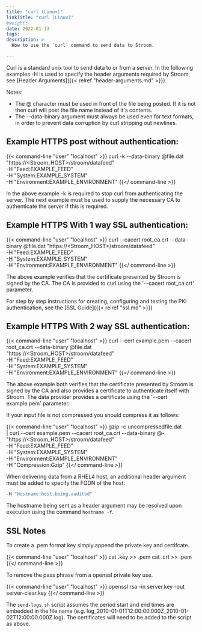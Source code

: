 ```yaml
---
title: "curl (Linux)"
linkTitle: "curl (Linux)"
#weight:
date: 2022-01-13
tags: 
description: >
  How to use the `curl` command to send data to Stroom.

---
```


Curl is a standard unix tool to send data to or from a server.
In the following examples -H is used to specify the header arguments required by Stroom, see [Header Arguments]({{< relref "header-arguments.md" >}}).

Notes:

* The @ character must be used in front of the file being posted.
    If it is not then curl will post the file name instead of it's contents.
* The --data-binary argument must always be used even for text formats, in order to prevent data corruption by curl stripping out newlines.

## Example HTTPS post without authentication:

{{< command-line "user" "localhost" >}}
curl -k --data-binary @file.dat "https://<Stroom_HOST>/stroom/datafeed" \
-H "Feed:EXAMPLE_FEED" \
-H "System:EXAMPLE_SYSTEM" \
-H "Environment:EXAMPLE_ENVIRONMENT"
{{</ command-line >}}

In the above example -k is required to stop curl from authenticating the server.
The next example must be used to supply the necessary CA to authenticate the server if this is required.

## Example HTTPS With 1 way SSL authentication:

{{< command-line "user" "localhost" >}}
curl --cacert root_ca.crt --data-binary @file.dat "https://<Stroom_HOST>/stroom/datafeed" \
-H "Feed:EXAMPLE_FEED" \
-H "System:EXAMPLE_SYSTEM" \
-H "Environment:EXAMPLE_ENVIRONMENT"
{{</ command-line >}}

The above example verifies that the certificate presented by Stroom is signed by the CA.
The CA is provided to curl using the '--cacert root_ca.crt' parameter.

For step by step instructions for creating, configuring and testing the PKI authentication, see the [SSL Guide]({{< relref "ssl.md" >}})

## Example HTTPS With 2 way SSL authentication:

{{< command-line "user" "localhost" >}}
curl --cert example.pem --cacert root_ca.crt --data-binary @file.dat "https://<Stroom_HOST>/stroom/datafeed" \
-H "Feed:EXAMPLE_FEED" \
-H "System:EXAMPLE_SYSTEM" \
-H "Environment:EXAMPLE_ENVIRONMENT"
{{</ command-line >}}

The above example both verifies that the certificate presented by Stroom is signed by the CA and also provides a certificate to authenticate itself with Stroom.
The data provider provides a certificate using the '--cert example.pem' parameter.

If your input file is not compressed you should compress it as follows:

{{< command-line "user" "localhost" >}}
gzip -c uncompressedfile.dat \
| curl --cert example.pem --cacert root_ca.crt --data-binary @- "https://<Stroom_HOST>/stroom/datafeed" \
-H "Feed:EXAMPLE_FEED" \
-H "System:EXAMPLE_SYSTEM" \
-H "Environment:EXAMPLE_ENVIRONMENT" \
-H "Compression:Gzip"
{{</ command-line >}}

When delivering data from a RHEL4 host, an additional header argument must be added to specify the FQDN of the host:

```bash
-H "Hostname:host.being.audited"
```

The hostname being sent as a header argument may be resolved upon execution using the command `hostname -f`.

## SSL Notes

To create a .pem format key simply append the private key and certifcate.

{{< command-line "user" "localhost" >}}
cat <NAME>.key >> <NAME>.pem
cat <NAME>.crt >> <NAME>.pem
{{</ command-line >}}

To remove the pass phrase from a openssl private key use.

{{< command-line "user" "localhost" >}}
openssl rsa -in server.key -out server-clear.key
{{</ command-line >}}

The `send-logs.sh` script assumes the period start and end times are embedded in the file name (e.g. log_2010-01-01T12:00:00.000Z_2010-01-02T12:00:00.000Z.log).
The certificates will need to be added to the script as above.
